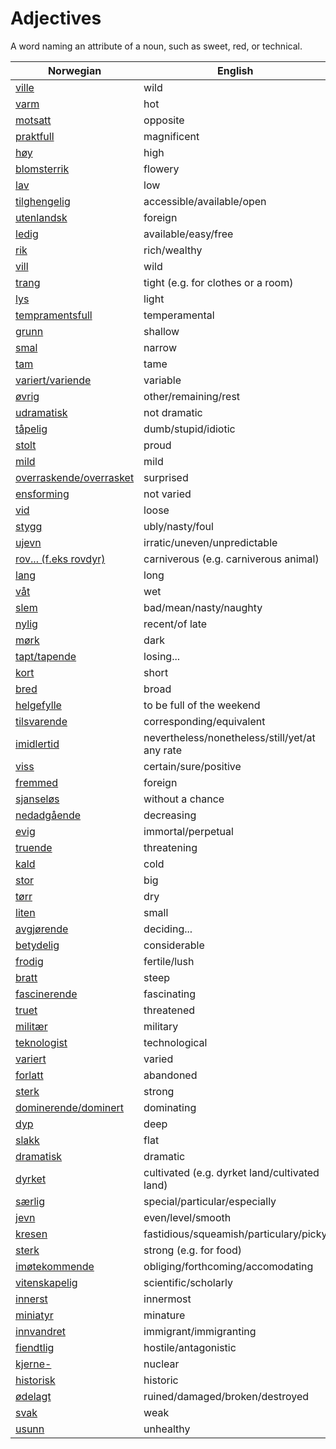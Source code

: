 # Adjectives

A word naming an attribute of a noun, such as sweet, red, or technical.

| Norwegian | English |
| --- | --- |
| [ville](https://www.ordnett.no/search?language=no&phrase=ville) | wild |
| [varm](https://www.ordnett.no/search?language=no&phrase=varm) | hot |
| [motsatt](https://www.ordnett.no/search?language=no&phrase=motsatt) | opposite |
| [praktfull](https://www.ordnett.no/search?language=no&phrase=praktfull) | magnificent |
| [høy](https://www.ordnett.no/search?language=no&phrase=høy) | high |
| [blomsterrik](https://www.ordnett.no/search?language=no&phrase=blomsterrik) | flowery |
| [lav](https://www.ordnett.no/search?language=no&phrase=lav) | low |
| [tilghengelig](https://www.ordnett.no/search?language=no&phrase=tilghengelig) | accessible/available/open |
| [utenlandsk](https://www.ordnett.no/search?language=no&phrase=utenlandsk) | foreign |
| [ledig](https://www.ordnett.no/search?language=no&phrase=ledig) | available/easy/free |
| [rik](https://www.ordnett.no/search?language=no&phrase=rik) | rich/wealthy |
| [vill](https://www.ordnett.no/search?language=no&phrase=vill) | wild |
| [trang](https://www.ordnett.no/search?language=no&phrase=trang) | tight (e.g. for clothes or a room) |
| [lys](https://www.ordnett.no/search?language=no&phrase=lys) | light |
| [tempramentsfull](https://www.ordnett.no/search?language=no&phrase=tempramentsfull) | temperamental |
| [grunn](https://www.ordnett.no/search?language=no&phrase=grunn) | shallow |
| [smal](https://www.ordnett.no/search?language=no&phrase=smal) | narrow |
| [tam](https://www.ordnett.no/search?language=no&phrase=tam) | tame |
| [variert/variende](https://www.ordnett.no/search?language=no&phrase=variert/variende) | variable |
| [øvrig](https://www.ordnett.no/search?language=no&phrase=øvrig) | other/remaining/rest |
| [udramatisk](https://www.ordnett.no/search?language=no&phrase=udramatisk) | not dramatic |
| [tåpelig](https://www.ordnett.no/search?language=no&phrase=tåpelig) | dumb/stupid/idiotic |
| [stolt](https://www.ordnett.no/search?language=no&phrase=stolt) | proud |
| [mild](https://www.ordnett.no/search?language=no&phrase=mild) | mild |
| [overraskende/overrasket](https://www.ordnett.no/search?language=no&phrase=overraskende/overrasket) | surprised |
| [ensforming](https://www.ordnett.no/search?language=no&phrase=ensforming) | not varied |
| [vid](https://www.ordnett.no/search?language=no&phrase=vid) | loose |
| [stygg](https://www.ordnett.no/search?language=no&phrase=stygg) | ubly/nasty/foul |
| [ujevn](https://www.ordnett.no/search?language=no&phrase=ujevn) | irratic/uneven/unpredictable |
| [rov... (f.eks rovdyr)](https://www.ordnett.no/search?language=no&phrase=rov...%20(f.eks%20rovdyr)) | carniverous (e.g. carniverous animal) |
| [lang](https://www.ordnett.no/search?language=no&phrase=lang) | long |
| [våt](https://www.ordnett.no/search?language=no&phrase=våt) | wet |
| [slem](https://www.ordnett.no/search?language=no&phrase=slem) | bad/mean/nasty/naughty |
| [nylig](https://www.ordnett.no/search?language=no&phrase=nylig) | recent/of late |
| [mørk](https://www.ordnett.no/search?language=no&phrase=mørk) | dark |
| [tapt/tapende](https://www.ordnett.no/search?language=no&phrase=tapt/tapende) | losing... |
| [kort](https://www.ordnett.no/search?language=no&phrase=kort) | short |
| [bred](https://www.ordnett.no/search?language=no&phrase=bred) | broad |
| [helgefylle](https://www.ordnett.no/search?language=no&phrase=helgefylle) | to be full of the weekend |
| [tilsvarende](https://www.ordnett.no/search?language=no&phrase=tilsvarende) | corresponding/equivalent |
| [imidlertid](https://www.ordnett.no/search?language=no&phrase=imidlertid) | nevertheless/nonetheless/still/yet/at any rate |
| [viss](https://www.ordnett.no/search?language=no&phrase=viss) | certain/sure/positive |
| [fremmed](https://www.ordnett.no/search?language=no&phrase=fremmed) | foreign |
| [sjanseløs](https://www.ordnett.no/search?language=no&phrase=sjanseløs) | without a chance |
| [nedadgående](https://www.ordnett.no/search?language=no&phrase=nedadgående) | decreasing |
| [evig](https://www.ordnett.no/search?language=no&phrase=evig) | immortal/perpetual |
| [truende](https://www.ordnett.no/search?language=no&phrase=truende) | threatening |
| [kald](https://www.ordnett.no/search?language=no&phrase=kald) | cold |
| [stor](https://www.ordnett.no/search?language=no&phrase=stor) | big |
| [tørr](https://www.ordnett.no/search?language=no&phrase=tørr) | dry |
| [liten](https://www.ordnett.no/search?language=no&phrase=liten) | small |
| [avgjørende](https://www.ordnett.no/search?language=no&phrase=avgjørende) | deciding... |
| [betydelig](https://www.ordnett.no/search?language=no&phrase=betydelig) | considerable |
| [frodig](https://www.ordnett.no/search?language=no&phrase=frodig) | fertile/lush |
| [bratt](https://www.ordnett.no/search?language=no&phrase=bratt) | steep |
| [fascinerende](https://www.ordnett.no/search?language=no&phrase=fascinerende) | fascinating |
| [truet](https://www.ordnett.no/search?language=no&phrase=truet) | threatened |
| [militær](https://www.ordnett.no/search?language=no&phrase=militær) | military |
| [teknologist](https://www.ordnett.no/search?language=no&phrase=teknologist) | technological |
| [variert](https://www.ordnett.no/search?language=no&phrase=variert) | varied |
| [forlatt](https://www.ordnett.no/search?language=no&phrase=forlatt) | abandoned |
| [sterk](https://www.ordnett.no/search?language=no&phrase=sterk) | strong |
| [dominerende/dominert](https://www.ordnett.no/search?language=no&phrase=dominerende/dominert) | dominating |
| [dyp](https://www.ordnett.no/search?language=no&phrase=dyp) | deep |
| [slakk](https://www.ordnett.no/search?language=no&phrase=slakk) | flat |
| [dramatisk](https://www.ordnett.no/search?language=no&phrase=dramatisk) | dramatic |
| [dyrket](https://www.ordnett.no/search?language=no&phrase=dyrket) | cultivated (e.g. dyrket land/cultivated land) |
| [særlig](https://www.ordnett.no/search?language=no&phrase=særlig) | special/particular/especially |
| [jevn](https://www.ordnett.no/search?language=no&phrase=jevn) | even/level/smooth |
| [kresen](https://www.ordnett.no/search?language=no&phrase=kresen) | fastidious/squeamish/particulary/picky |
| [sterk](https://www.ordnett.no/search?language=no&phrase=sterk) | strong (e.g. for food) |
| [imøtekommende](https://www.ordnett.no/search?language=no&phrase=imøtekommende) | obliging/forthcoming/accomodating |
| [vitenskapelig](https://www.ordnett.no/search?language=no&phrase=vitenskapelig) | scientific/scholarly |
| [innerst](https://www.ordnett.no/search?language=no&phrase=innerst) | innermost |
| [miniatyr](https://www.ordnett.no/search?language=no&phrase=miniatyr) | minature |
| [innvandret](https://www.ordnett.no/search?language=no&phrase=innvandret) | immigrant/immigranting |
| [fiendtlig](https://www.ordnett.no/search?language=no&phrase=fiendtlig) | hostile/antagonistic |
| [kjerne-](https://www.ordnett.no/search?language=no&phrase=kjerne-) | nuclear |
| [historisk](https://www.ordnett.no/search?language=no&phrase=historisk) | historic |
| [ødelagt](https://www.ordnett.no/search?language=no&phrase=ødelagt) | ruined/damaged/broken/destroyed |
| [svak](https://www.ordnett.no/search?language=no&phrase=svak) | weak |
| [usunn](https://www.ordnett.no/search?language=no&phrase=usunn) | unhealthy |

